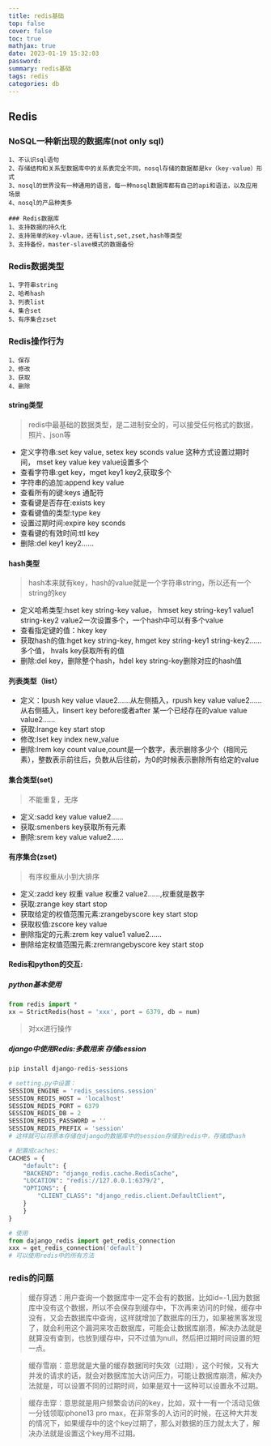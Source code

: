 ```yaml
---
title: redis基础
top: false
cover: false
toc: true
mathjax: true
date: 2023-01-19 15:32:03
password:
summary: redis基础
tags: redis
categories: db
---
```

## Redis
### NoSQL一种新出现的数据库(not only sql)
```text
1、不认识sql语句
2、存储结构和关系型数据库中的关系表完全不同，nosql存储的数据都是kv（key-value）形式
3、nosql的世界没有一种通用的语言，每一种nosql数据库都有自己的api和语法，以及应用场景
4、nosql的产品种类多

### Redis数据库
1、支持数据的持久化
2、支持简单的key-vlaue，还有list,set,zset,hash等类型
3、支持备份，master-slave模式的数据备份
```
### Redis数据类型
```text
1、字符串string
2、哈希hash
3、列表list
4、集合set
5、有序集合zset
```


### Redis操作行为
```
1、保存
2、修改
3、获取
4、删除
```

#### string类型

> redis中最基础的数据类型，是二进制安全的，可以接受任何格式的数据，照片、json等

-	定义字符串:set key value,  setex key sconds value 这种方式设置过期时间，  mset key value key value设置多个
-	查看字符串:get key，mget key1 key2,获取多个
-	字符串的追加:append key value
-	查看所有的键:keys 通配符
-	查看键是否存在:exists key
-	查看键值的类型:type key
-	设置过期时间:expire key sconds
-	查看键的有效时间:ttl key
-	删除:del key1 key2……

#### hash类型
> hash本来就有key，hash的value就是一个字符串string，所以还有一个string的key
-	定义哈希类型:hset key string-key value，  hmset key string-key1 value1 string-key2 value2一次设置多个，一个hash中可以有多个value
-	查看指定键的值：hkey key
-	获取hash的值:hget key string-key,   hmget key string-key1 string-key2……多个值，  hvals key获取所有的值
-	删除:del key，删除整个hash，hdel key string-key删除对应的hash值

#### 列表类型（list）
-	定义：lpush key value vlaue2……从左侧插入，rpush key value value2…… 从右侧插入，linsert key before或者after 某一个已经存在的value value value2……
-	获取:lrange key start stop
-	修改:lset key index new_value
-	删除:lrem key count value,count是一个数字，表示删除多少个（相同元素），整数表示前往后，负数从后往前，为0的时候表示删除所有给定的value


#### 集合类型(set)
> 不能重复，无序
-	定义:sadd key value value2……
-	获取:smenbers key获取所有元素
-	删除:srem key value value2……
	

#### 有序集合(zset)
> 有序权重从小到大排序
-	定义:zadd key 权重 value 权重2 value2……,权重就是数字
-	获取:zrange key start stop
-	获取给定的权值范围元素:zrangebyscore key start stop
-	获取权值:zscore key value
-	删除指定的元素:zrem key value1 value2……
-	删除给定权值范围元素:zremrangebyscore key start stop


#### Redis和python的交互:

##### python基本使用
```python
from redis import *
xx = StrictRedis(host = 'xxx', port = 6379, db = num)
```
> 对xx进行操作

##### django中使用Redis:多数用来 存储session
```python
pip install django-redis-sessions

# setting.py中设置：
SESSION_ENGINE = 'redis_sessions.session'
SESSION_REDIS_HOST = 'localhost'
SESSION_REDIS_PORT = 6379
SESSION_REDIS_DB = 2
SESSION_REDIS_PASSWORD = ''
SESSION_REDIS_PREFIX = 'session'
# 这样就可以将原本存储在django的数据库中的session存储到redis中，存储成hash

# 配置成caches:
CACHES = {
    "default": {
    "BACKEND": "django_redis.cache.RedisCache",
    "LOCATION": "redis://127.0.0.1:6379/2",
    "OPTIONS": {
        "CLIENT_CLASS": "django_redis.client.DefaultClient",
    }
    }
}

# 使用
from dajango_redis import get_redis_connection
xxx = get_redis_connection('default')
# 可以使用redis中的所有方法
```
	
	
	
### redis的问题
>	缓存穿透：用户查询一个数据库中一定不会有的数据，比如id=-1,因为数据库中没有这个数据，所以不会保存到缓存中，下次再来访问的时候，缓存中没有，又会去数据库中查询，这样就增加了数据库的压力，如果被黑客发现了，就会利用这个漏洞来攻击数据库，可能会让数据库崩溃，解决办法就是就算没有查到，也放到缓存中，只不过值为null，然后把过期时间设置的短一点。
	
>	缓存雪崩：意思就是大量的缓存数据同时失效（过期），这个时候，又有大并发的请求的话，就会对数据库加大访问压力，可能让数据库崩溃，解决办法就是，可以设置不同的过期时间，如果是双十一这种可以设置永不过期。
	
>	缓存击穿：意思就是用户频繁会访问的key，比如，双十一有一个活动见做一分钱领取iphone13 pro max，在非常多的人访问的时候，在这种大并发的情况下，如果缓存中的这个key过期了，那么对数据的压力就太大了，解决办法就是设置这个key用不过期。
